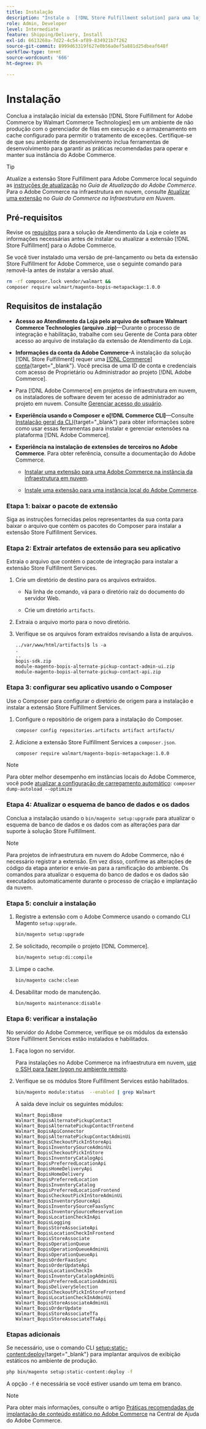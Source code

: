 ```yaml
---
title: Instalação
description: "Instale o  [!DNL Store Fulfillment solution] para uma loja da Adobe Commerce usando o Composer para PHP."
role: Admin, Developer
level: Intermediate
feature: Shipping/Delivery, Install
exl-id: 6613268a-7d22-4c54-af89-834921b7f262
source-git-commit: 8999d63319f627e0b56a0ef5a881d25dbeaf648f
workflow-type: tm+mt
source-wordcount: '666'
ht-degree: 0%

---
```



# Instalação

Conclua a instalação inicial da extensão [!DNL Store Fulfillment for Adobe Commerce by Walmart Commerce Technologies] em um ambiente de não produção com o gerenciador de filas em execução e o armazenamento em cache configurado para permitir o tratamento de exceções. Certifique-se de que seu ambiente de desenvolvimento inclua ferramentas de desenvolvimento para garantir as práticas recomendadas para operar e manter sua instância do Adobe Commerce.

>[!TIP]
>
>Atualize a extensão Store Fulfillment para Adobe Commerce local seguindo as [instruções de atualização](https://experienceleague.adobe.com/docs/commerce-operations/upgrade-guide/modules/upgrade.html) no _Guia de Atualização do Adobe Commerce_. Para o Adobe Commerce na infraestrutura em nuvem, consulte [Atualizar uma extensão](https://experienceleague.adobe.com/docs/commerce-cloud-service/user-guide/configure-store/extensions.html#upgrade-an-extension) no *Guia do Commerce na Infraestrutura em Nuvem*.

## Pré-requisitos

Revise os [requisitos](solution-requirements.md) para a solução de Atendimento da Loja e colete as informações necessárias antes de instalar ou atualizar a extensão [!DNL Store Fulfillment] para o Adobe Commerce.

Se você tiver instalado uma versão de pré-lançamento ou beta da extensão Store Fulfillment for Adobe Commerce, use o seguinte comando para removê-la antes de instalar a versão atual.

```bash
rm -rf composer.lock vendor/walmart &&
composer require walmart/magento-bopis-metapackage:1.0.0
```

## Requisitos de instalação

- **Acesso ao Atendimento da Loja pelo arquivo de software Walmart Commerce Technologies (arquivo .zip)**—Durante o processo de integração e habilitação, trabalhe com seu Gerente de Conta para obter acesso ao arquivo de instalação da extensão de Atendimento da Loja.

- **Informações da conta da Adobe Commerce**-A instalação da solução [!DNL Store Fulfillment] requer uma [[!DNL Commerce] conta](https://docs.magento.com/user-guide/magento/magento-account.html){target="_blank"}. Você precisa de uma ID de conta e credenciais com acesso de Proprietário ou Administrador ao projeto [!DNL Adobe Commerce].

- Para [!DNL Adobe Commerce] em projetos de infraestrutura em nuvem, os instaladores de software devem ter acesso de administrador ao projeto em nuvem. Consulte [Gerenciar acesso do usuário](https://devdocs.magento.com/cloud/project/user-admin.html).

- **Experiência usando o Composer e o[!DNL Commerce CLI]**—Consulte [Instalação geral da CLI](https://devdocs.magento.com/extensions/install/){target="_blank"} para obter informações sobre como usar essas ferramentas para instalar e gerenciar extensões na plataforma [!DNL Adobe Commerce].

- **Experiência na instalação de extensões de terceiros no Adobe Commerce**. Para obter referência, consulte a documentação do Adobe Commerce.

   - [Instalar uma extensão para uma Adobe Commerce na instância da infraestrutura em nuvem](https://devdocs.magento.com/cloud/howtos/install-components.html#install-an-extension).

   - [Instale uma extensão para uma instância local do Adobe Commerce](https://devdocs.magento.com/extensions/install/).

### Etapa 1: baixar o pacote de extensão

Siga as instruções fornecidas pelos representantes da sua conta para baixar o arquivo que contém os pacotes do Composer para instalar a extensão Store Fulfillment Services.

### Etapa 2: Extrair artefatos de extensão para seu aplicativo

Extraia o arquivo que contém o pacote de integração para instalar a extensão Store Fulfillment Services.

1. Crie um diretório de destino para os arquivos extraídos.

   - Na linha de comando, vá para o diretório raiz do documento do servidor Web.

   - Crie um diretório `artifacts`.

1. Extraia o arquivo morto para o novo diretório.

1. Verifique se os arquivos foram extraídos revisando a lista de arquivos.

   ```
   ../var/www/html/artifacts]$ ls -a
   .
   ..
   bopis-sdk.zip
   module-magento-bopis-alternate-pickup-contact-admin-ui.zip
   module-magento-bopis-alternate-pickup-contact-api.zip
   ```

### Etapa 3: configurar seu aplicativo usando o Composer

Use o Composer para configurar o diretório de origem para a instalação e instalar a extensão Store Fulfillment Services.

1. Configure o repositório de origem para a instalação do Composer.

   ```bash
   composer config repositories.artifacts artifact artifacts/
   ```

1. Adicione a extensão Store Fulfillment Services a `composer.json`.

   ```bash
   composer require walmart/magento-bopis-metapackage:1.0.0
   ```

>[!NOTE]
>
>Para obter melhor desempenho em instâncias locais do Adobe Commerce, você pode [atualizar a configuração de carregamento automático](https://experienceleague.adobe.com/docs/commerce-operations/performance-best-practices/deployment-flow.html#update-the-autoloader): `composer dump-autoload --optimize`

### Etapa 4: Atualizar o esquema de banco de dados e os dados

Conclua a instalação usando o `bin/magento setup:upgrade` para atualizar o esquema de banco de dados e os dados com as alterações para dar suporte à solução Store Fulfillment.

>[!NOTE]
>
>Para projetos de infraestrutura em nuvem do Adobe Commerce, não é necessário registrar a extensão. Em vez disso, confirme as alterações de código da etapa anterior e envie-as para a ramificação do ambiente. Os comandos para atualizar o esquema do banco de dados e os dados são executados automaticamente durante o processo de criação e implantação da nuvem.

### Etapa 5: concluir a instalação

1. Registre a extensão com o Adobe Commerce usando o comando CLI Magento `setup:upgrade`.

   ```bash
   bin/magento setup:upgrade
   ```

1. Se solicitado, recompile o projeto [!DNL Commerce].

   ```bash
   bin/magento setup:di:compile
   ```

1. Limpe o cache.

   ```bash
   bin/magento cache:clean
   ```

1. Desabilitar modo de manutenção.

   ```bash
   bin/magento maintenance:disable
   ```

### Etapa 6: verificar a instalação

No servidor do Adobe Commerce, verifique se os módulos da extensão Store Fulfillment Services estão instalados e habilitados.

1. Faça logon no servidor.

   Para instalações no Adobe Commerce na infraestrutura em nuvem, [use o SSH para fazer logon no ambiente remoto](https://devdocs.magento.com/cloud/env/environments-ssh.html#ssh).

1. Verifique se os módulos Store Fulfillment Services estão habilitados.

   ```bash
   bin/magento module:status  --enabled | grep Walmart
   ```

   A saída deve incluir os seguintes módulos:

   ```
   Walmart_BopisBase
   Walmart_BopisAlternatePickupContact
   Walmart_BopisAlternatePickupContactFrontend
   Walmart_BopisApiConnector
   Walmart_BopisAlternatePickupContactAdminUi
   Walmart_BopisCheckoutPickInStoreApi
   Walmart_BopisInventorySourceAdminUi
   Walmart_BopisCheckoutPickInStore
   Walmart_BopisInventoryCatalogApi
   Walmart_BopisPreferredLocationApi
   Walmart_BopisHomeDeliveryApi
   Walmart_BopisHomeDelivery
   Walmart_BopisPreferredLocation
   Walmart_BopisInventoryCatalog
   Walmart_BopisPreferredLocationFrontend
   Walmart_BopisCheckoutPickInStoreAdminUi
   Walmart_BopisInventorySourceApi
   Walmart_BopisInventorySourceFaasSync
   Walmart_BopisInventorySourceReservation
   Walmart_BopisLocationCheckInApi
   Walmart_BopisLogging
   Walmart_BopisStoreAssociateApi
   Walmart_BopisLocationCheckInFrontend
   Walmart_BopisStoreAssociate
   Walmart_BopisOperationQueue
   Walmart_BopisOperationQueueAdminUi
   Walmart_BopisOperationQueueApi
   Walmart_BopisOrderFaasSync
   Walmart_BopisOrderUpdateApi
   Walmart_BopisLocationCheckIn
   Walmart_BopisInventoryCatalogAdminUi
   Walmart_BopisPreferredLocationAdminUi
   Walmart_BopisDeliverySelection
   Walmart_BopisCheckoutPickInStoreFrontend
   Walmart_BopisLocationCheckInAdminUi
   Walmart_BopisStoreAssociateAdminUi
   Walmart_BopisOrderUpdate
   Walmart_BopisStoreAssociateTfa
   Walmart_BopisStoreAssociateTfaApi
   ```

### Etapas adicionais

Se necessário, use o comando CLI [setup:static-content:deploy](https://experienceleague.adobe.com/docs/commerce-operations/reference/commerce-on-premises.html){target="_blank"} para implantar arquivos de exibição estáticos no ambiente de produção.

```bash
php bin/magento setup:static-content:deploy -f
```

A opção `-f` é necessária se você estiver usando um tema em branco.

>[!NOTE]
>
>Para obter mais informações, consulte o artigo [Práticas recomendadas de implantação de conteúdo estático no Adobe Commerce](https://experienceleague.adobe.com/docs/commerce-operations/implementation-playbook/best-practices/development/static-content-deployment.html) na Central de Ajuda do Adobe Commerce.


